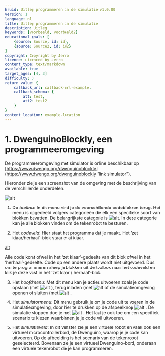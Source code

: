 ```yaml
---
hruid: Uitleg programmeren in de simulatie-v1.0.00
version: 1
language: nl
title: Uitleg programmeren in de simulatie
description: Uitleg
keywords: [voorbeeld, voorbeeld2]
educational_goals: [
    {source: Source, id: id}, 
    {source: Source2, id: id2}
]
copyright: Copyright by Jerro
licence: Licenced by Jerro
content_type: text/markdown
available: true
target_ages: [4, 3]
difficulty: 3
return_value: {
    callback_url: callback-url-example,
    callback_schema: {
        att: test,
        att2: test2
    }
}
content_location: example-location
---
```


# 1. DwenguinoBlockly, een programmeeromgeving

De programmeeromgeving met simulator is online beschikbaar op [https://www.dwengo.org/dwenguinoblockly](https://www.dwengo.org/dwenguinoblockly "link simulator").

Hieronder zie je een screenshot van de omgeving met de beschrijving van de verschillende onderdelen.

![alt](https://scholen.dwengo.org/static/screenshotspirograafgenummerd.png "Onderdelen simulator")


1. De *toolbox*: In dit menu vind je de veerschillende codeblokken terug. Het menu is opgedeeld volgens categorieën die elk een specifieke soort van blokken bevatten. De belangrijkste categorie is 
![alt](https://scholen.dwengo.org/static/dwenguino.png "Afb. Dwenguino"). In deze categorie kan je alle blokken vinden om de tekenrobot te besturen.

2. Het *codeveld*: Hier staat het programma dat je maakt. Het 'zet klaar/herhaal'-blok staat er al klaar.

[alt](https://scholen.dwengo.org/static/zetklaarherhaal.png "Afb. zetklaarherhaal")

Alle code komt ofwel in het ‘zet klaar’-gedeelte van dit blok ofwel in het ‘herhaal’-gedeelte. Code op een andere plaats wordt niet uitgevoerd. Dus om te programmeren sleep je blokken uit de toolbox naar het codeveld en klik je deze vast in het ‘zet klaar / herhaal’-blok. 

3. Het *hoofdmenu*: Met dit menu kan je acties uitvoeren zoals je code opslaan (met 
![alt](https://scholen.dwengo.org/static/download.png "Afb. Download")
), terug inladen (met 
![alt](https://scholen.dwengo.org/static/upload.png "Afb. Upload")
of de simulatieomgeving openen of sluiten (met 
![alt](https://scholen.dwengo.org/static/dashboard.png "Afb. Simulatieomgeving")
.

4. Het *simulatormenu*: Dit menu gebruik je om je code uit te voeren in de simulatieomgeving, door hier te drukken op de afspeelknop
![alt](https://scholen.dwengo.org/static/play.png "Afb. Play")
. De simulatie stoppen doe je met 
![alt](https://scholen.dwengo.org/static/stop.png "Afb. Stop")
. Het laat je ook toe om een specifiek scenario te kiezen waarbinnen je je code wil uitvoeren. 

5. Het *simulatieveld*: In dit venster zie je een virtuele robot en vaak ook een virtueel microcontrollerbord, de Dwenguino, waarop je je code kan uitvoeren. Op de afbeelding is het scenario van de tekenrobot geselecteerd. Bovenaan zie je een virtueel Dwenguino-bord, onderaan een virtuele tekenrobot die je kan programmeren.